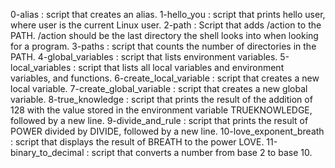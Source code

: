 0-alias : script that creates an alias.
1-hello_you : script that prints hello user, where user is the current Linux user.
2-path : Script that adds /action to the PATH. /action should be the last directory the shell looks into when looking for a program.
3-paths : script that counts the number of directories in the PATH.
4-global_variables : script that lists environment variables.
5-local_variables : script that lists all local variables and environment variables, and functions.
6-create_local_variable : script that creates a new local variable.
7-create_global_variable : script that creates a new global variable.
8-true_knowledge : script that prints the result of the addition of 128 with the value stored in the environment variable TRUEKNOWLEDGE, followed by a new line.
9-divide_and_rule : script that prints the result of POWER divided by DIVIDE, followed by a new line.
10-love_exponent_breath : script that displays the result of BREATH to the power LOVE.
11-binary_to_decimal : script that converts a number from base 2 to base 10.
